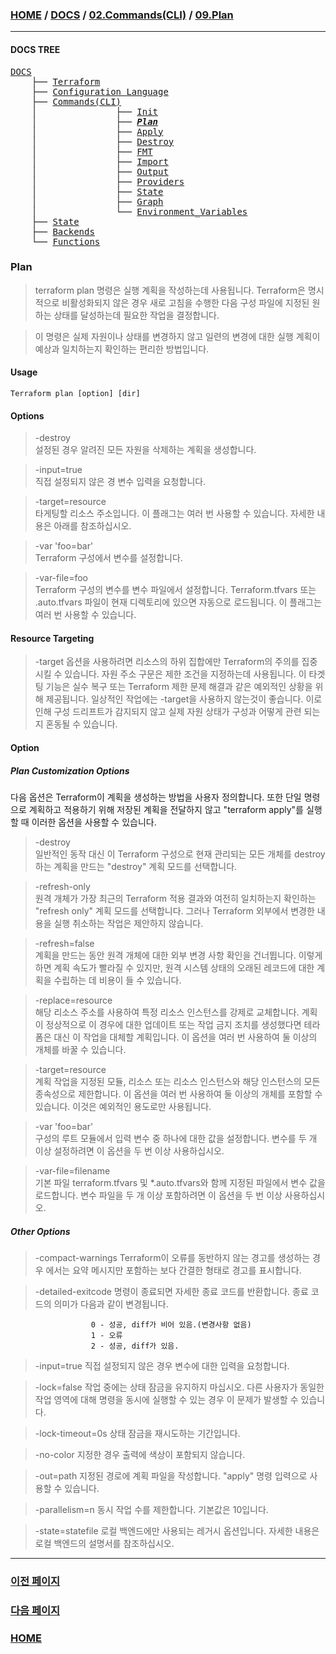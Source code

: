 ### [HOME](https://github.com/MZCMSC/Terraform/blob/main/README.md) / [DOCS](https://github.com/MZCMSC/Terraform/blob/main/DOCS/README.md) / [02.Commands(CLI)](<https://github.com/MZCMSC/Terraform/blob/main/DOCS/02_Commands(CLI)/README.md>) / [09.Plan](<https://github.com/MZCMSC/Terraform/blob/main/DOCS/02_Commands(CLI)/09_Plan/README.md>)

---

#### DOCS TREE

<pre>
<a href = "https://github.com/MZCMSC/Terraform/blob/main/DOCS/README.md">DOCS</a>
    ├── <a href = "https://github.com/MZCMSC/Terraform/blob/main/DOCS/00_Terraform/README.md">Terraform</a>
    ├── <a href = "https://github.com/MZCMSC/Terraform/blob/main/DOCS/01_Configuration_Language/README.md">Configuration Language</a>
    ├── <a href ="https://github.com/MZCMSC/Terraform/blob/main/DOCS/02_Commands(CLI)/README.md">Commands(CLI)</a>
    │               ├── <a href = "https://github.com/MZCMSC/Terraform/blob/main/DOCS/02_Commands(CLI)/01_Init/README.md">Init</a>
    │               ├── <i><b><a href = "https://github.com/MZCMSC/Terraform/blob/main/DOCS/02_Commands(CLI)/02_Plan/README.md">Plan</a></b></i>
    │               ├── <a href = "https://github.com/MZCMSC/Terraform/blob/main/DOCS/02_Commands(CLI)/03_Apply/README.md">Apply</a>
    │               ├── <a href = "https://github.com/MZCMSC/Terraform/blob/main/DOCS/02_Commands(CLI)/04_Destroy/README.md">Destroy</a>
    │               ├── <a href = "https://github.com/MZCMSC/Terraform/blob/main/DOCS/02_Commands(CLI)/05_FMT/README.md">FMT</a>
    │               ├── <a href = "https://github.com/MZCMSC/Terraform/blob/main/DOCS/02_Commands(CLI)/06_Import/README.md">Import</a>
    │               ├── <a href = "https://github.com/MZCMSC/Terraform/blob/main/DOCS/02_Commands(CLI)/07_Output/README.md">Output</a>
    │               ├── <a href = "https://github.com/MZCMSC/Terraform/blob/main/DOCS/02_Commands(CLI)/08_Providers/README.md">Providers</a>
    │               ├── <a href = "https://github.com/MZCMSC/Terraform/blob/main/DOCS/02_Commands(CLI)/09_State/README.md">State</a>
    │               ├── <a href = "https://github.com/MZCMSC/Terraform/blob/main/DOCS/02_Commands(CLI)/10_Graph/README.md">Graph</a>
    │               └── <a href = "https://github.com/MZCMSC/Terraform/blob/main/DOCS/02_Commands(CLI)/11_Environment_Variables/README.md">Environment_Variables</a>
    ├── <a href = "https://github.com/MZCMSC/Terraform/blob/main/DOCS/03_State/README.md">State</a>
    ├── <a href = "https://github.com/MZCMSC/Terraform/blob/main/DOCS/04_Backends/README.md">Backends</a>
    └── <a href = "https://github.com/MZCMSC/Terraform/blob/main/DOCS/05_Functions/README.md">Functions</a>
</pre>

### Plan

> terraform plan 명령은 실행 계획을 작성하는데 사용됩니다. Terraform은 명시적으로 비활성화되지 않은 경우 새로 고침을 수행한 다음 구성 파일에 지정된 원하는 상태를 달성하는데 필요한 작업을 결정합니다.

> 이 명령은 실제 자원이나 상태를 변경하지 않고 일련의 변경에 대한 실행 계획이 예상과 일치하는지 확인하는 편리한 방법입니다.

#### Usage

```
Terraform plan [option] [dir]
```

#### Options

> -destroy  
> 설정된 경우 알려진 모든 자원을 삭제하는 계획을 생성합니다.

> -input=true  
> 직접 설정되지 않은 경 변수 입력을 요청합니다.

> -target=resource  
> 타게팅할 리소스 주소입니다. 이 플래그는 여러 번 사용할 수 있습니다. 자세한 내용은 아래를 참조하십시오.

> -var 'foo=bar'  
> Terraform 구성에서 변수를 설정합니다.

> -var-file=foo  
> Terraform 구성의 변수를 변수 파일에서 설정합니다. Terraform.tfvars 또는 .auto.tfvars 파일이 현재 디렉토리에 있으면 자동으로 로드됩니다. 이 플래그는 여러 번 사용할 수 있습니다.

#### Resource Targeting

> -target 옵션을 사용하려면 리소스의 하위 집합에만 Terraform의 주의를 집중시킬 수 있습니다. 자원 주소 구문은 제한 조건을 지정하는데 사용됩니다. 이 타겟팅 기능은 실수 복구 또는 Terraform 제한 문제 해결과 같은 예외적인 상황을 위해 제공됩니다. 일상적인 작업에는 -target을 사용하지 않는것이 좋습니다. 이로 인해 구성 드리프트가 감지되지 않고 실제 자원 상태가 구성과 어떻게 관련 되는지 혼동될 수 있습니다.

#### Option

##### Plan Customization Options

다음 옵션은 Terraform이 계획을 생성하는 방법을 사용자 정의합니다. 또한 단일 명령으로 계획하고 적용하기 위해 저장된 계획을 전달하지 않고 "terraform apply"를 실행할 때 이러한 옵션을 사용할 수 있습니다.

> -destroy  
> 일반적인 동작 대신 이 Terraform 구성으로 현재 관리되는 모든 개체를 destroy하는 계획을 만드는 "destroy" 계획 모드를 선택합니다.

> -refresh-only  
> 원격 개체가 가장 최근의 Terraform 적용 결과와 여전히 일치하는지 확인하는 "refresh only" 계획 모드를 선택합니다. 그러나 Terraform 외부에서 변경한 내용을 실행 취소하는 작업은 제안하지 않습니다.

> -refresh=false  
> 계획을 만드는 동안 원격 개체에 대한 외부 변경 사항 확인을 건너뜁니다. 이렇게 하면 계획 속도가 빨라질 수 있지만, 원격 시스템 상태의 오래된 레코드에 대한 계획을 수립하는 데 비용이 들 수 있습니다.

> -replace=resource  
> 해당 리소스 주소를 사용하여 특정 리소스 인스턴스를 강제로 교체합니다. 계획이 정상적으로 이 경우에 대한 업데이트 또는 작업 금지 조치를 생성했다면 테라폼은 대신 이 작업을 대체할 계획입니다. 이 옵션을 여러 번 사용하여 둘 이상의 개체를 바꿀 수 있습니다.

> -target=resource  
> 계획 작업을 지정된 모듈, 리소스 또는 리소스 인스턴스와 해당 인스턴스의 모든 종속성으로 제한합니다. 이 옵션을 여러 번 사용하여 둘 이상의 개체를 포함할 수 있습니다. 이것은 예외적인 용도로만 사용됩니다.

> -var 'foo=bar'  
> 구성의 루트 모듈에서 입력 변수 중 하나에 대한 값을 설정합니다. 변수를 두 개 이상 설정하려면 이 옵션을 두 번 이상 사용하십시오.

> -var-file=filename  
> 기본 파일 terraform.tfvars 및 \*.auto.tfvars와 함께 지정된 파일에서 변수 값을 로드합니다. 변수 파일을 두 개 이상 포함하려면 이 옵션을 두 번 이상 사용하십시오.

##### Other Options

> -compact-warnings Terraform이 오류를 동반하지 않는 경고를 생성하는 경우 에서는 요약 메시지만 포함하는 보다 간결한 형태로 경고를 표시합니다.

> -detailed-exitcode 명령이 종료되면 자세한 종료 코드를 반환합니다. 종료 코드의 의미가 다음과 같이 변경됩니다.

                      0 - 성공, diff가 비어 있음.(변경사항 없음)
                      1 - 오류
                      2 - 성공, diff가 있음.

> -input=true 직접 설정되지 않은 경우 변수에 대한 입력을 요청합니다.

> -lock=false 작업 중에는 상태 잠금을 유지하지 마십시오. 다른 사용자가 동일한 작업 영역에 대해 명령을 동시에 실행할 수 있는 경우 이 문제가 발생할 수 있습니다.

> -lock-timeout=0s 상태 잠금을 재시도하는 기간입니다.

> -no-color 지정한 경우 출력에 색상이 포함되지 않습니다.

> -out=path 지정된 경로에 계획 파일을 작성합니다. "apply" 명령 입력으로 사용할 수 있습니다.

> -parallelism=n 동시 작업 수를 제한합니다. 기본값은 10입니다.

> -state=statefile 로컬 백엔드에만 사용되는 레거시 옵션입니다. 자세한 내용은 로컬 백엔드의 설명서를 참조하십시오.

---

### [이전 페이지](<https://github.com/MZCMSC/Terraform/blob/main/DOCS/02_Commands(CLI)/08_Output/README.md>)

### [다음 페이지](<https://github.com/MZCMSC/Terraform/blob/main/DOCS/02_Commands(CLI)/10_Providers/README.md>)

### [HOME](https://github.com/MZCMSC/Terraform/blob/main/README.md)
